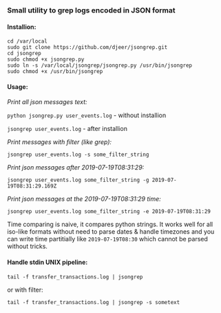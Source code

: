 ### Small utility to grep logs encoded in JSON format


#### Installion:
```
cd /var/local
sudo git clone https://github.com/djeer/jsongrep.git
cd jsongrep
sudo chmod +x jsongrep.py
sudo ln -s /var/local/jsongrep/jsongrep.py /usr/bin/jsongrep
sudo chmod +x /usr/bin/jsongrep
```


#### Usage:

_Print all json messages text:_

`python jsongrep.py user_events.log` - without installion
 
`jsongrep user_events.log` - after installion


_Print messages with filter (like grep):_

`jsongrep user_events.log -s some_filter_string`

_Print json messages after 2019-07-19T08:31:29:_

`jsongrep user_events.log some_filter_string -g 2019-07-19T08:31:29.169Z `

_Print json messages at the 2019-07-19T08:31:29 time:_

`jsongrep user_events.log some_filter_string -e 2019-07-19T08:31:29 `


Time comparing is naive, it compares python strings. It works well for all iso-like formats without need to parse dates & handle timezones and you can write time partitially like `2019-07-19T08:30` which cannot be parsed without tricks.  

#### Handle stdin UNIX pipeline:


`tail -f transfer_transactions.log | jsongrep `

or with filter:

`tail -f transfer_transactions.log | jsongrep -s sometext`
